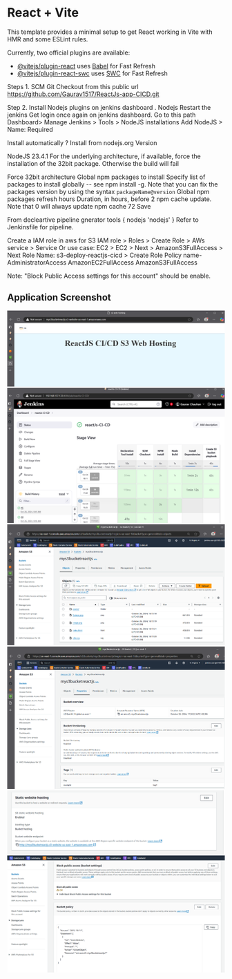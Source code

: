 # React + Vite

This template provides a minimal setup to get React working in Vite with HMR and some ESLint rules.

Currently, two official plugins are available:

- [@vitejs/plugin-react](https://github.com/vitejs/vite-plugin-react/blob/main/packages/plugin-react/README.md) uses [Babel](https://babeljs.io/) for Fast Refresh
- [@vitejs/plugin-react-swc](https://github.com/vitejs/vite-plugin-react-swc) uses [SWC](https://swc.rs/) for Fast Refresh


Steps 1. SCM Git Checkout from this public url 
https://github.com/Gaurav1517/ReactJs-app-CICD.git

Step 2. Install Nodejs plugins on jenkins dashboard .
Nodejs 
Restart the jenkins 
Get login once again on jenkins dashboard.
Go to this path Dashboard> Manage Jenkins > Tools > NodeJS installations
Add NodeJS > 
Name: 
Required

Install automatically
?
Install from nodejs.org
Version

NodeJS 23.4.1
For the underlying architecture, if available, force the installation of the 32bit package. Otherwise the build will fail

Force 32bit architecture
Global npm packages to install
Specify list of packages to install globally -- see npm install -g. Note that you can fix the packages version by using the syntax `packageName@version`
Global npm packages refresh hours
Duration, in hours, before 2 npm cache update. Note that 0 will always update npm cache
72
Save

From decleartive pipeline gnerator 
tools {
  nodejs 'nodejs'
}
Refer to Jenkinsfile for pipeline.



Create  a IAM role in aws for S3 
IAM role > Roles > Create Role > AWs service > Service Or use case: EC2 > EC2 > 
Next > AmazonS3FullAccess > Next
Role Name: s3-deploy-reactjs-cicd > Create Role
Policy name-
AdministratorAccess
AmazonEC2FullAccess
AmazonS3FullAccess

Note: "Block Public Access settings for this account" should be enable.

## Application Screenshot

![Application Screenshot](Images/OutputScreenshot.png)
![Application Screenshot](Images/pipeline.png)
![Application Screenshot](Images/s3-bucket-object.png)
![Application Screenshot](Images/versioning-Properties.png)
![Application Screenshot](Images/webHosting-url.png)
![Application Screenshot](Images/bucket-policy.png)

